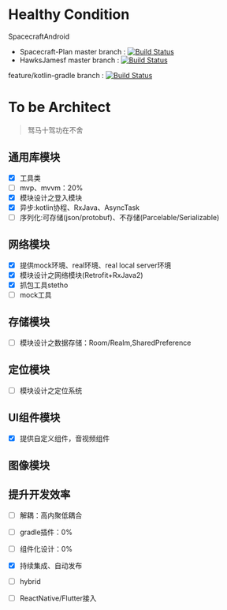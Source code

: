 # Healthy Condition
SpacecraftAndroid
- Spacecraft-Plan master branch : [![Build Status](https://travis-ci.com/Spacecraft-Plan/SpacecraftAndroid.svg?branch=master)](https://travis-ci.com/Spacecraft-Plan/SpacecraftAndroid)
- HawksJamesf master branch : [![Build Status](https://travis-ci.org/HawksJamesf/Spacecraft.svg?branch=master)](https://travis-ci.org/HawksJamesf/Spacecraft)

feature/kotlin-gradle branch : [![Build Status](https://travis-ci.org/HawksJamesf/Spacecraft.svg?branch=feature/kotlin-gradle)](https://travis-ci.org/HawksJamesf/Spacecraft)

# To be Architect
> 驽马十驾功在不舍

## 通用库模块
- [x] 工具类
- [ ] mvp、mvvm：20%
- [x] 模块设计之登入模块
- [x] 异步:kotlin协程、RxJava、AsyncTask
- [ ] 序列化:可存储(json/protobuf)、不存储(Parcelable/Serializable) 
## 网络模块
- [x] 提供mock环境、real环境、real local server环境
- [x] 模块设计之网络模块(Retrofit+RxJava2)
- [x] 抓包工具stetho
- [ ] mock工具

## 存储模块
- [ ] 模块设计之数据存储：Room/Realm,SharedPreference
## 定位模块
- [ ] 模块设计之定位系统
## UI组件模块
- [x] 提供自定义组件，音视频组件
## 图像模块

## 提升开发效率
- [ ] 解耦：高内聚低耦合
- [ ] gradle插件：0%
- [ ] 组件化设计：0%
- [x] 持续集成、自动发布
- [ ] hybrid
- [ ] ReactNative/Flutter接入


